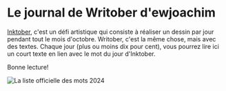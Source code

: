 # Le journal de Writober d'ewjoachim

[Inktober](https://inktober.com/), c'est un défi artistique qui consiste à réaliser un
dessin par jour pendant tout le mois d'octobre. Writober, c'est la même chose, mais avec
des textes. Chaque jour (plus ou moins dix pour cent), vous pourrez lire ici un court
texte en lien avec le mot du jour d'Inktober.

Bonne lecture!

![La liste officielle des mots 2024](https://images.squarespace-cdn.com/content/v1/5af1bd791aef1d143f85e67e/19486d4d-d093-41be-9937-77001ee02b1d/2024promptlist.jpg?format=2500w)
